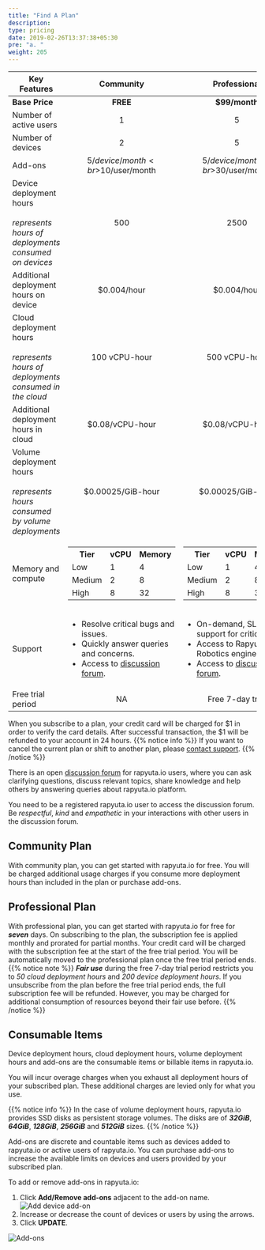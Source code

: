 ```yaml
---
title: "Find A Plan"
description:
type: pricing
date: 2019-02-26T13:37:38+05:30
pre: "a. "
weight: 205
---
```


| Key Features | <center>Community</center> | <center>Professional</center> |
| ----- | --------- | ------------ |
| **Base Price** | <center>**FREE**</center> | <center>**$99/month**</center> |
| Number of active users | <center>1</center> | <center>5</center> |
| Number of devices | <center>2</center> | <center>5</center> |
| Add-ons | <center>$5/device/month<br>$10/user/month</center> | <center>$5/device/month<br>$30/user/month</center> |
| Device deployment hours<br><br>*represents hours of deployments consumed on devices* | <center>500</center> | <center>2500</center> |
| Additional deployment hours on device | <center>$0.004/hour</center> | <center>$0.004/hour</center> |
| Cloud deployment hours<br><br>*represents hours of deployments consumed in the cloud* | <center>100 vCPU-hour</center> | <center>500 vCPU-hour</center> |
| Additional deployment hours in cloud | <center>$0.08/vCPU-hour</center> | <center>$0.08/vCPU-hour</center> |
| Volume deployment hours<br><br>*represents hours consumed by volume deployments* | <center>$0.00025/GiB-hour</center> | <center>$0.00025/GiB-hour</center> |
| Memory and compute | <table><tr><th>Tier</th><th>vCPU</th><th>Memory</th></tr><tr><td>Low</td><td>1</td><td>4</td></tr><tr><td>Medium</td><td>2</td><td>8</td></tr><tr><td>High</td><td>8</td><td>32</td></tr></table> | <table><tr><th>Tier</th><th>vCPU</th><th>Memory</th></tr><tr><td>Low</td><td>1</td><td>4</td></tr><tr><td>Medium</td><td>2</td><td>8</td></tr><tr><td>High</td><td>8</td><td>32</td></tr></table> |
| Support | <ul><li>Resolve critical bugs and issues.</li><li>Quickly answer queries and concerns.</li><li>Access to [discussion forum](https://forum.rapyuta.io).</li></ul> | <ul><li>On-demand, SLA support for critical bugs.</li><li>Access to Rapyuta Robotics engineers.</li><li>Access to [discussion forum](https://forum.rapyuta.io).</li></ul> |
| Free trial period | <center>NA</center> | <center>Free 7-day trial</center> |

When you subscribe to a plan, your credit card will be charged for $1 in order to verify the card details.
After successful transaction, the $1 will be refunded to your account in 24 hours.
{{% notice info %}}
If you want to cancel the current plan or shift to another plan, please <a href="#" onclick="javascript:FreshWidget.show();">contact support</a>.
{{% /notice %}}

There is an open [discussion forum](https://forum.rapyuta.io) for
rapyuta.io users, where you can ask clarifying questions, discuss relevant topics,
share knowledge and help others by answering queries about rapyuta.io platform.

You need to be a registered rapyuta.io user to access the discussion forum.
Be *respectful*, *kind* and *empathetic* in your interactions with other
users in the discussion forum.

## Community Plan

With community plan, you can get started with rapyuta.io for free. You will be charged additional usage charges if you consume more deployment hours than
included in the plan or purchase add-ons.

## Professional Plan

With professional plan, you can get started with rapyuta.io for free for ***seven*** days. On subscribing to the plan, the subscription fee is applied monthly and prorated for partial months. Your credit card will be charged with
the subscription fee at the start of the free trial period. You will be automatically moved to the professional plan once the free trial period ends.
{{% notice note %}}
***Fair use*** during the free 7-day trial period restricts you to *50 cloud deployment hours* and *200 device deployment hours*. If you unsubscribe from the plan before the free trial period ends, the full subscription fee will be refunded. However, you may be charged for additional consumption of resources beyond their fair use before.
{{% /notice %}}

## Consumable Items

Device deployment hours, cloud deployment hours, volume deployment hours and add-ons are the consumable items or billable items in rapyuta.io.

You will incur overage charges when you exhaust all deployment hours of your subscribed plan. These additional charges are levied only for what you use.

{{% notice info %}}
In the case of volume deployment hours, rapyuta.io provides SSD disks as persistent storage volumes. The disks are of ***32GiB***, ***64GiB***, ***128GiB***, ***256GiB*** and ***512GiB*** sizes.
{{% /notice %}}

Add-ons are discrete and countable items such as devices added to rapyuta.io or active users of rapyuta.io. You can purchase add-ons to increase the available
limits on devices and users provided by your subscribed plan.

To add or remove add-ons in rapyuta.io:

1. Click **Add/Remove add-ons** adjacent to the add-on name.
   ![Add device add-on](/images/pricing/billing/add-device-addon.png?classes=border,shadow&width=50pc)
2. Increase or decrease the count of devices or users by using the arrows.
3. Click **UPDATE**.

![Add-ons](/images/pricing/billing/device-addons.png?classes=border,shadow&width=50pc)
